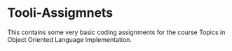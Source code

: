 Tooli-Assigmnets
================

This contains some very basic coding assignments for the course Topics in Object Oriented Language Implementation. 
